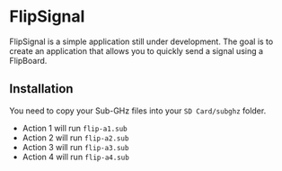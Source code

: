 # FlipSignal

FlipSignal is a simple application still under development.  The goal is to create an application
that allows you to quickly send a signal using a FlipBoard.

## Installation
You need to copy your Sub-GHz files into your `SD Card/subghz` folder.  
- Action 1 will run `flip-a1.sub`
- Action 2 will run `flip-a2.sub`
- Action 3 will run `flip-a3.sub`
- Action 4 will run `flip-a4.sub`